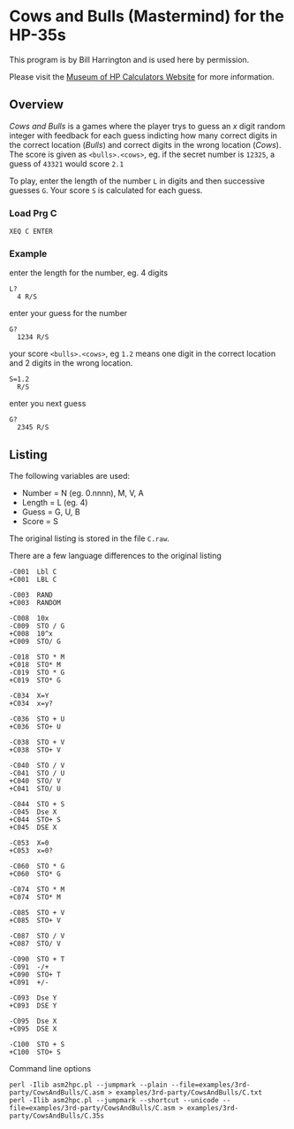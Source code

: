 # Cows and Bulls (Mastermind) for the HP-35s

This program is by Bill Harrington and is used here by permission.

Please visit the [Museum of HP Calculators Website](https://www.hpmuseum.org/software/35cowbul.htm) for more information.

## Overview
_Cows and Bulls_ is a games where the player trys to guess an _x_ digit random integer with feedback for each guess indicting how many correct digits in the correct location (_Bulls_) and correct digits in the wrong location (_Cows_). The score is given as `<bulls>.<cows>`, eg. if the secret number is `12325`, a guess of `43321` would score `2.1`

To play, enter the length of the number `L` in digits and then successive guesses `G`. Your score `S` is calculated for each guess.

### Load Prg C
```
XEQ C ENTER
```

### Example

enter the length for the number, eg. 4 digits
```
L?
  4 R/S
```

enter your guess for the number
```
G? 
  1234 R/S
```

your score `<bulls>.<cows>`, eg `1.2` means one digit in the correct location and 2 digits in the wrong location.
```
S=1.2
  R/S
```
enter you next guess
```
G? 
  2345 R/S
```

## Listing

The following variables are used:

- Number = N (eg. 0.nnnn), M, V, A
- Length = L (eg. 4)
- Guess = G, U, B
- Score = S

The original listing is stored in the file `C.raw`.

There are a few language differences to the original listing

```
-C001  Lbl C
+C001  LBL C

-C003  RAND
+C003  RANDOM

-C008  10x
-C009  STO / G
+C008  10^x
+C009  STO/ G

-C018  STO * M
+C018  STO* M
-C019  STO * G
+C019  STO* G

-C034  X=Y
+C034  x=y?

-C036  STO + U
+C036  STO+ U

-C038  STO + V
+C038  STO+ V

-C040  STO / V
-C041  STO / U
+C040  STO/ V
+C041  STO/ U

-C044  STO + S
-C045  Dse X
+C044  STO+ S
+C045  DSE X

-C053  X=0
+C053  x=0?

-C060  STO * G
+C060  STO* G

-C074  STO * M
+C074  STO* M

-C085  STO + V
+C085  STO+ V

-C087  STO / V
+C087  STO/ V

-C090  STO + T
-C091  -/+
+C090  STO+ T
+C091  +/-

-C093  Dse Y
+C093  DSE Y

-C095  Dse X
+C095  DSE X

-C100  STO + S
+C100  STO+ S
```

Command line options

```
perl -Ilib asm2hpc.pl --jumpmark --plain --file=examples/3rd-party/CowsAndBulls/C.asm > examples/3rd-party/CowsAndBulls/C.txt
perl -Ilib asm2hpc.pl --jumpmark --shortcut --unicode --file=examples/3rd-party/CowsAndBulls/C.asm > examples/3rd-party/CowsAndBulls/C.35s
```
